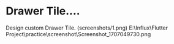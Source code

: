 # Drawer Tile....
Design custom Drawer Tile.
(screenshots/1.png)
E:\Influx\Flutter Project\practice\screenshot\Screenshot_1707049730.png
